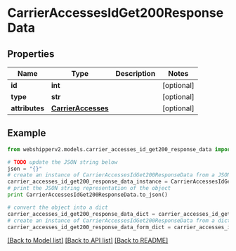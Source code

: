 # CarrierAccessesIdGet200ResponseData


## Properties
Name | Type | Description | Notes
------------ | ------------- | ------------- | -------------
**id** | **int** |  | [optional] 
**type** | **str** |  | [optional] 
**attributes** | [**CarrierAccesses**](CarrierAccesses.md) |  | [optional] 

## Example

```python
from webshipperv2.models.carrier_accesses_id_get200_response_data import CarrierAccessesIdGet200ResponseData

# TODO update the JSON string below
json = "{}"
# create an instance of CarrierAccessesIdGet200ResponseData from a JSON string
carrier_accesses_id_get200_response_data_instance = CarrierAccessesIdGet200ResponseData.from_json(json)
# print the JSON string representation of the object
print CarrierAccessesIdGet200ResponseData.to_json()

# convert the object into a dict
carrier_accesses_id_get200_response_data_dict = carrier_accesses_id_get200_response_data_instance.to_dict()
# create an instance of CarrierAccessesIdGet200ResponseData from a dict
carrier_accesses_id_get200_response_data_form_dict = carrier_accesses_id_get200_response_data.from_dict(carrier_accesses_id_get200_response_data_dict)
```
[[Back to Model list]](../README.md#documentation-for-models) [[Back to API list]](../README.md#documentation-for-api-endpoints) [[Back to README]](../README.md)


